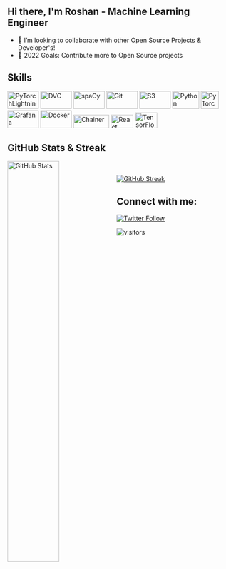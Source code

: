 ## Hi there, I'm Roshan - Machine Learning Engineer 


- 👯 I’m looking to collaborate with other Open Source Projects & Developer's!
- 🥅 2022 Goals: Contribute more to Open Source projects

## Skills 


<p align='left'>
   <img title='PyTorchLightning' src='https://github.com/roshray/v-learn/blob/master/PyTorchLightning.png' width='70' height='40'>
   <img title='DVC' src='https://github.com/roshray/v-learn/blob/master/DVC.png' width='70' height='40'>
   <img title='spaCy' src='https://github.com/roshray/v-learn/blob/master/rasa.png' width='70' height='40'>
   <img title='Git' src='https://github.com/roshray/v-learn/blob/master/git.png' width='70' height='40'>
   <img title='S3' src='https://github.com/roshray/v-learn/blob/master/S3.png' width='70' height='40'>
   <img title='Python' src='https://github.com/roshray/v-learn/blob/master/python.png' width='60' height='40'>
   <img title='PyTorch' src='https://github.com/roshray/v-learn/blob/master/PyTorch.png' widdth='60' height='40'>
   <img title='Grafana' src='https://github.com/roshray/v-learn/blob/master/Grafana.png' width='70' height='40'>
   <img title='Docker' src='https://github.com/roshray/v-learn/blob/master/Docker.png' width='70' height='40'>
   <img title='Chainer' src='https://github.com/roshray/v-learn/blob/master/Chainer.png' width='80' height='30'>
   <img title='React' src='https://github.com/roshray/v-learn/blob/master/react.png' width='50' height='30'>
   <img title='TensorFlow' src='https://github.com/roshray/v-learn/blob/master/Tensorflow.png' width='50' height='35'>
</p>


## GitHub Stats & Streak


<img align="left" alt="GitHub Stats" src="https://github-readme-stats.vercel.app/api?username=roshray&show_icons=true&hide_border=true" width=48%/>
  &nbsp; &nbsp; &nbsp; &nbsp;

<p align='right'>

[![GitHub Streak](https://github-readme-streak-stats.herokuapp.com?user=roshray&)](https://git.io/streak-stats)

</p>


## Connect with me:

[![Twitter Follow](https://img.shields.io/twitter/follow/rosh_ray_?label=Follow&style=social)](https://twitter.com/rosh_ray_)

![visitors](https://visitor-badge.laobi.icu/badge?page_id=roshray.roshray)
